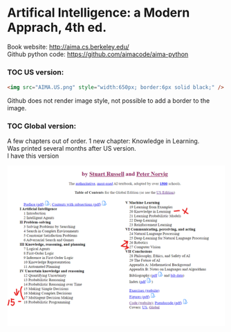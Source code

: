 # Artifical Intelligence: a Modern Apprach, 4th ed.  

Book website: http://aima.cs.berkeley.edu/  
Github python code: https://github.com/aimacode/aima-python  


### TOC US version:  
```html
<img src="AIMA.US.png" style="width:650px; border:6px solid black;" />
```

Github does not render image style, not possible to add a border to the image.  

### TOC Global version:  
A few chapters out of order.  1 new chapter: Knowledge in Learning.  
Was printed several months after US version.  
I have this version  

![Table of Contents, Global](AIMA.Global.png)

